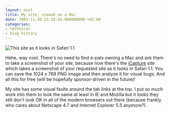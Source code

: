 ```yaml
---
layout: post
title: My site, viewed on a Mac
date: 2003-11-30 23:10:16.000000000 +01:00
categories:
- technical
- blog history
---
```

![This site as it looks in Safari 1.1](https://content.rusiczki.net/blogpics/icapture_screenshot.png)

Hehe, way cool. There's no need to find e-pals owning a Mac and ask them to take a screenshot of your site, because now there's the [iCapture](http://www.danvine.com/icapture/ "iCapture") site which takes a screenshot of your requested site as it looks in Safari 1.1. You can save the 1024 x 768 PNG image and then analyze it for visual bugs. And all this for free (will be hopefully sponsor-driven in the future)!

My site has some visual faults around the tab links at the top. I put so much work into them to look the same at least in IE and Mozilla but it looks they still don't look OK in all of the modern browsers out there (because frankly who cares about Netscape 4.7 and Internet Explorer 5.5 anymore?).
